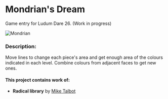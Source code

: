 Mondrian's Dream
=======

Game entry for Ludum Dare 26. (Work in progress)


![Mondrian](https://dl.dropboxusercontent.com/u/5476179/mondrianDream.png)

### Description:
Move lines to change each piece's area and get enough area of the colours indicated in each level. Combine colours from adjacent faces to get new ones. 

#### This project contains work of:
* **Radical library** by [Mike Talbot](http://whydoidoit.com/)